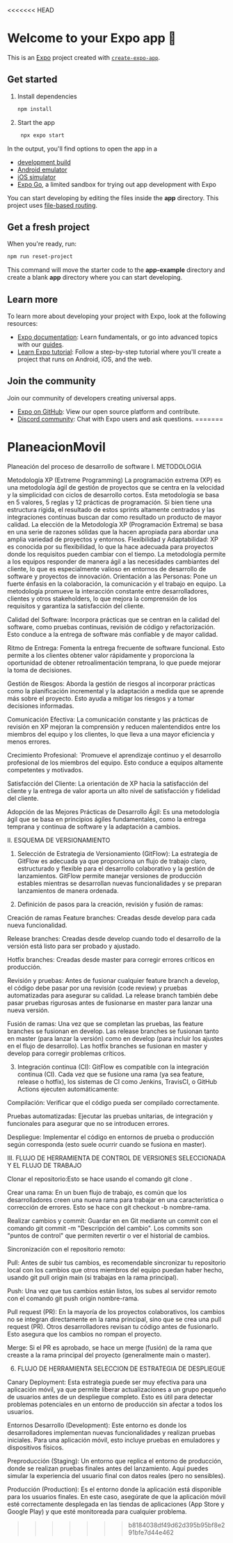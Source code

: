 <<<<<<< HEAD
# Welcome to your Expo app 👋

This is an [Expo](https://expo.dev) project created with [`create-expo-app`](https://www.npmjs.com/package/create-expo-app).

## Get started

1. Install dependencies

   ```bash
   npm install
   ```

2. Start the app

   ```bash
    npx expo start
   ```

In the output, you'll find options to open the app in a

- [development build](https://docs.expo.dev/develop/development-builds/introduction/)
- [Android emulator](https://docs.expo.dev/workflow/android-studio-emulator/)
- [iOS simulator](https://docs.expo.dev/workflow/ios-simulator/)
- [Expo Go](https://expo.dev/go), a limited sandbox for trying out app development with Expo

You can start developing by editing the files inside the **app** directory. This project uses [file-based routing](https://docs.expo.dev/router/introduction).

## Get a fresh project

When you're ready, run:

```bash
npm run reset-project
```

This command will move the starter code to the **app-example** directory and create a blank **app** directory where you can start developing.

## Learn more

To learn more about developing your project with Expo, look at the following resources:

- [Expo documentation](https://docs.expo.dev/): Learn fundamentals, or go into advanced topics with our [guides](https://docs.expo.dev/guides).
- [Learn Expo tutorial](https://docs.expo.dev/tutorial/introduction/): Follow a step-by-step tutorial where you'll create a project that runs on Android, iOS, and the web.

## Join the community

Join our community of developers creating universal apps.

- [Expo on GitHub](https://github.com/expo/expo): View our open source platform and contribute.
- [Discord community](https://chat.expo.dev): Chat with Expo users and ask questions.
=======
# PlaneacionMovil
Planeación del proceso de desarrollo de software
I.	METODOLOGIA

Metodología  XP (Extreme Programming)
La programación extrema (XP) es una metodología ágil de gestión de proyectos que se centra en la velocidad y la simplicidad con ciclos de desarrollo cortos. Esta metodología se basa en 5 valores, 5 reglas y 12 prácticas de programación. Si bien tiene una estructura rígida, el resultado de estos sprints altamente centrados y las integraciones continuas buscan dar como resultado un producto de mayor calidad.
La elección de la Metodología XP (Programación Extrema) se basa en una serie de razones sólidas que la hacen apropiada para abordar una amplia variedad de proyectos y entornos. 
Flexibilidad y Adaptabilidad: XP es conocida por su flexibilidad, lo que la hace adecuada para proyectos donde los requisitos pueden cambiar con el tiempo. La metodología permite a los equipos responder de manera ágil a las necesidades cambiantes del cliente, lo que es especialmente valioso en entornos de desarrollo de software y proyectos de innovación.
Orientación a las Personas: Pone un fuerte énfasis en la colaboración, la comunicación y el trabajo en equipo. La metodología promueve la interacción constante entre desarrolladores, clientes y otros stakeholders, lo que mejora la comprensión de los requisitos y garantiza la satisfacción del cliente.

Calidad del Software: Incorpora prácticas que se centran en la calidad del software, como pruebas continuas, revisión de código y refactorización. Esto conduce a la entrega de software más confiable y de mayor calidad.

Ritmo de Entrega: Fomenta la entrega frecuente de software funcional. Esto permite a los clientes obtener valor rápidamente y proporciona la oportunidad de obtener retroalimentación temprana, lo que puede mejorar la toma de decisiones.

Gestión de Riesgos: Aborda la gestión de riesgos al incorporar prácticas como la planificación incremental y la adaptación a medida que se aprende más sobre el proyecto. Esto ayuda a mitigar los riesgos y a tomar decisiones informadas.

Comunicación Efectiva: La comunicación constante y las prácticas de revisión en XP mejoran la comprensión y reducen malentendidos entre los miembros del equipo y los clientes, lo que lleva a una mayor eficiencia y menos errores.

Crecimiento Profesional: ´Promueve el aprendizaje continuo y el desarrollo profesional de los miembros del equipo. Esto conduce a equipos altamente competentes y motivados.

Satisfacción del Cliente: La orientación de XP hacia la satisfacción del cliente y la entrega de valor aporta un alto nivel de satisfacción y fidelidad del cliente.

Adopción de las Mejores Prácticas de Desarrollo Ágil: Es una metodología ágil que se basa en principios ágiles fundamentales, como la entrega temprana y continua de software y la adaptación a cambios. 


II. ESQUEMA DE VERSIONAMIENTO

1. Selección de Estrategia de Versionamiento (GitFlow):
La estrategia de GitFlow es adecuada ya que proporciona un flujo de trabajo claro, estructurado y flexible para el desarrollo colaborativo y la gestión de lanzamientos. GitFlow permite manejar versiones de producción estables mientras se desarrollan nuevas funcionalidades y se preparan lanzamientos de manera ordenada.

2. Definición de pasos para la creación, revisión y fusión de ramas:

Creación de ramas
Feature branches: Creadas desde develop para cada nueva funcionalidad.

Release branches: Creadas desde develop cuando todo el desarrollo de la versión está listo para ser probado y ajustado.

Hotfix branches: Creadas desde master para corregir errores críticos en producción.

Revisión y pruebas:
Antes de fusionar cualquier feature branch a develop, el código debe pasar por una revisión (code review) y pruebas automatizadas para asegurar su calidad.
La release branch también debe pasar pruebas rigurosas antes de fusionarse en master para lanzar una nueva versión.

Fusión de ramas:
Una vez que se completan las pruebas, las feature branches se fusionan en develop.
Las release branches se fusionan tanto en master (para lanzar la versión) como en develop (para incluir los ajustes en el flujo de desarrollo).
Las hotfix branches se fusionan en master y develop para corregir problemas críticos.

3. Integración continua (CI):
GitFlow es compatible con la integración continua (CI). Cada vez que se fusione una rama (ya sea feature, release o hotfix), los sistemas de CI como Jenkins, TravisCI, o GitHub Actions ejecuten automáticamente:

Compilación: Verificar que el código pueda ser compilado correctamente.

Pruebas automatizadas: Ejecutar las pruebas unitarias, de integración y funcionales para asegurar que no se introducen errores.

Despliegue: Implementar el código en entornos de prueba o producción según corresponda (esto suele ocurrir cuando se fusiona en master).


III. FLUJO DE HERRAMIENTA DE CONTROL DE VERSIONES SELECCIONADA Y EL FLUJO DE TRABAJO

Clonar el repositorio:Esto se hace usando el comando git clone <url-del-repositorio>.

Crear una rama: En un buen flujo de trabajo, es común que los desarrolladores creen una nueva rama para trabajar en una característica o corrección de errores. Esto se hace con git checkout -b nombre-rama.

Realizar cambios y commit: Guardar en en Git mediante un commit con el comando git commit -m "Descripción del cambio". Los commits son "puntos de control" que permiten revertir o ver el historial de cambios.

Sincronización con el repositorio remoto:

Pull: Antes de subir tus cambios, es recomendable sincronizar tu repositorio local con los cambios que otros miembros del equipo puedan haber hecho, usando git pull origin main (si trabajas en la rama principal).

Push: Una vez que tus cambios están listos, los subes al servidor remoto con el comando git push origin nombre-rama.

Pull request (PR): En la mayoría de los proyectos colaborativos, los cambios no se integran directamente en la rama principal, sino que se crea una pull request (PR). Otros desarrolladores revisan tu código antes de fusionarlo. Esto asegura que los cambios no rompan el proyecto.

Merge: Si el PR es aprobado, se hace un merge (fusión) de la rama que creaste a la rama principal del proyecto (generalmente main o master).


6.  FLUJO DE HERRAMIENTA SELECCION DE ESTRATEGIA DE DESPLIEGUE
   
Canary Deployment: Esta estrategia puede ser muy efectiva para una aplicación móvil, ya que permite liberar actualizaciones a un grupo pequeño de usuarios antes de un despliegue completo. Esto es útil para detectar problemas potenciales en un entorno de producción sin afectar a todos los usuarios.

 Entornos
Desarrollo (Development): Este entorno es donde los desarrolladores implementan nuevas funcionalidades y realizan pruebas iniciales. Para una aplicación móvil, esto incluye pruebas en emuladores y dispositivos físicos.

Preproducción (Staging): Un entorno que replica el entorno de producción, donde se realizan pruebas finales antes del lanzamiento. Aquí puedes simular la experiencia del usuario final con datos reales (pero no sensibles).

Producción (Production): Es el entorno donde la aplicación está disponible para los usuarios finales. En este caso, asegúrate de que la aplicación móvil esté correctamente desplegada en las tiendas de aplicaciones (App Store y Google Play) y que esté monitoreada para cualquier problema.
>>>>>>> b8184038df49d62d395b95bf8e291bfe7d44e462
